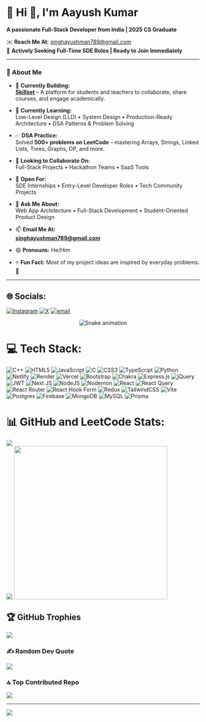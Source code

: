 # 💫 Hi 👋, I'm Aayush Kumar  
**A passionate Full-Stack Developer from India | 2025 CS Graduate**

✉️ **Reach Me At:** singhayushman789@gmail.com  
🎯 **Actively Seeking Full-Time SDE Roles | Ready to Join Immediately**

---

### 🚀 About Me

- 🔭 **Currently Building:**  
  [**Skillset**](https://github.com/aayushxr/skillset) – A platform for students and teachers to collaborate, share courses, and engage academically.

- 🧠 **Currently Learning:**  
  Low-Level Design (LLD) • System Design • Production-Ready Architecture • DSA Patterns & Problem Solving

- ✅ **DSA Practice:**  
  Solved **500+ problems on LeetCode** – mastering Arrays, Strings, Linked Lists, Trees, Graphs, DP, and more.

- 👯 **Looking to Collaborate On:**  
  Full-Stack Projects • Hackathon Teams • SaaS Tools

- 🤝 **Open For:**  
  SDE Internships • Entry-Level Developer Roles • Tech Community Projects

- 💬 **Ask Me About:**  
  Web App Architecture • Full-Stack Development • Student-Oriented Product Design

- 📫 **Email Me At:**  
  **singhayushman789@gmail.com**

- 😄 **Pronouns:** He/Him  
- ⚡ **Fun Fact:** Most of my project ideas are inspired by everyday problems. 🚀

---
## 🌐 Socials:
[![Instagram](https://img.shields.io/badge/Instagram-%23E4405F.svg?logo=Instagram&logoColor=white)](https://instagram.com/ayushh_tomar) [![X](https://img.shields.io/badge/X-black.svg?logo=X&logoColor=white)](https://x.com/Aayushtomar121) [![email](https://img.shields.io/badge/Email-D14836?logo=gmail&logoColor=white)](mailto:singhayushman789@gmail.com) 

<!-- Snake Game Repo View -->

<div align="center">
  <img src="https://profile-readme-generator.com/assets/snake.svg" alt="Snake animation" />
</div>

# 💻 Tech Stack:
![C++](https://img.shields.io/badge/c++-%2300599C.svg?style=for-the-badge&logo=c%2B%2B&logoColor=white) ![HTML5](https://img.shields.io/badge/html5-%23E34F26.svg?style=for-the-badge&logo=html5&logoColor=white) ![JavaScript](https://img.shields.io/badge/javascript-%23323330.svg?style=for-the-badge&logo=javascript&logoColor=%23F7DF1E) ![C](https://img.shields.io/badge/c-%2300599C.svg?style=for-the-badge&logo=c&logoColor=white) ![CSS3](https://img.shields.io/badge/css3-%231572B6.svg?style=for-the-badge&logo=css3&logoColor=white) ![TypeScript](https://img.shields.io/badge/typescript-%23007ACC.svg?style=for-the-badge&logo=typescript&logoColor=white) ![Python](https://img.shields.io/badge/python-3670A0?style=for-the-badge&logo=python&logoColor=ffdd54) ![Netlify](https://img.shields.io/badge/netlify-%23000000.svg?style=for-the-badge&logo=netlify&logoColor=#00C7B7) ![Render](https://img.shields.io/badge/Render-%46E3B7.svg?style=for-the-badge&logo=render&logoColor=white) ![Vercel](https://img.shields.io/badge/vercel-%23000000.svg?style=for-the-badge&logo=vercel&logoColor=white) ![Bootstrap](https://img.shields.io/badge/bootstrap-%238511FA.svg?style=for-the-badge&logo=bootstrap&logoColor=white) ![Chakra](https://img.shields.io/badge/chakra-%234ED1C5.svg?style=for-the-badge&logo=chakraui&logoColor=white) ![Express.js](https://img.shields.io/badge/express.js-%23404d59.svg?style=for-the-badge&logo=express&logoColor=%2361DAFB) ![jQuery](https://img.shields.io/badge/jquery-%230769AD.svg?style=for-the-badge&logo=jquery&logoColor=white) ![JWT](https://img.shields.io/badge/JWT-black?style=for-the-badge&logo=JSON%20web%20tokens) ![Next JS](https://img.shields.io/badge/Next-black?style=for-the-badge&logo=next.js&logoColor=white) ![NodeJS](https://img.shields.io/badge/node.js-6DA55F?style=for-the-badge&logo=node.js&logoColor=white) ![Nodemon](https://img.shields.io/badge/NODEMON-%23323330.svg?style=for-the-badge&logo=nodemon&logoColor=%BBDEAD) ![React](https://img.shields.io/badge/react-%2320232a.svg?style=for-the-badge&logo=react&logoColor=%2361DAFB) ![React Query](https://img.shields.io/badge/-React%20Query-FF4154?style=for-the-badge&logo=react%20query&logoColor=white) ![React Router](https://img.shields.io/badge/React_Router-CA4245?style=for-the-badge&logo=react-router&logoColor=white) ![React Hook Form](https://img.shields.io/badge/React%20Hook%20Form-%23EC5990.svg?style=for-the-badge&logo=reacthookform&logoColor=white) ![Redux](https://img.shields.io/badge/redux-%23593d88.svg?style=for-the-badge&logo=redux&logoColor=white) ![TailwindCSS](https://img.shields.io/badge/tailwindcss-%2338B2AC.svg?style=for-the-badge&logo=tailwind-css&logoColor=white) ![Vite](https://img.shields.io/badge/vite-%23646CFF.svg?style=for-the-badge&logo=vite&logoColor=white) ![Postgres](https://img.shields.io/badge/postgres-%23316192.svg?style=for-the-badge&logo=postgresql&logoColor=white) ![Firebase](https://img.shields.io/badge/firebase-a08021?style=for-the-badge&logo=firebase&logoColor=ffcd34) ![MongoDB](https://img.shields.io/badge/MongoDB-%234ea94b.svg?style=for-the-badge&logo=mongodb&logoColor=white) ![MySQL](https://img.shields.io/badge/mysql-4479A1.svg?style=for-the-badge&logo=mysql&logoColor=white) ![Prisma](https://img.shields.io/badge/Prisma-3982CE?style=for-the-badge&logo=Prisma&logoColor=white)
# 📊 GitHub and LeetCode Stats:
![](https://nirzak-streak-stats.vercel.app/?user=Aayush-engineer&theme=dark&hide_border=false)<br/>
![](https://github-readme-stats.vercel.app/api/top-langs/?username=Aayush-engineer&theme=dark&hide_border=false&include_all_commits=true&count_private=false&layout=compact)
<a href="https://leetcode.com/u/ayush_kumar21_/">
  <img src="https://leetcard.jacoblin.cool/ayush_kumar21_?theme=dark" width="400" />
</a>


## 🏆 GitHub Trophies
![](https://github-profile-trophy.vercel.app/?username=Aayush-engineer&theme=radical&no-frame=false&no-bg=true&margin-w=4)

### ✍️ Random Dev Quote
![](https://quotes-github-readme.vercel.app/api?type=horizontal&theme=radical)

### 🔝 Top Contributed Repo
![](https://github-contributor-stats.vercel.app/api?username=Aayush-engineer&limit=5&theme=dark&combine_all_yearly_contributions=true)

---
[![](https://visitcount.itsvg.in/api?id=Aayush-engineer&icon=0&color=0)](https://visitcount.itsvg.in)

<!-- Proudly created with GPRM ( https://gprm.itsvg.in ) -->
